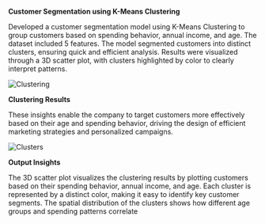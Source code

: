 **Customer Segmentation using K-Means Clustering**

Developed a customer segmentation model using K-Means Clustering to group customers based on spending behavior, annual income, and age. The dataset included 5 features. The model segmented customers into distinct clusters, ensuring quick and efficient analysis. Results were visualized through a 3D scatter plot, with clusters highlighted by color to clearly interpret patterns.

![Clustering](https://github.com/user-attachments/assets/0f56ae65-7d77-4b47-bf5b-1948742e4119)

**Clustering Results**


These insights enable the company to target customers more effectively based on their age and spending behavior, driving the design of efficient marketing strategies and personalized campaigns.

![Clusters](https://github.com/user-attachments/assets/893faab6-d695-41dd-9b37-8db5f6af8612)

**Output Insights**

The 3D scatter plot visualizes the clustering results by plotting customers based on their spending behavior, annual income, and age. Each cluster is represented by a distinct color, making it easy to identify key customer segments. The spatial distribution of the clusters shows how different age groups and spending patterns correlate
